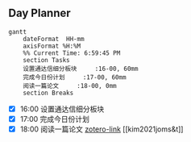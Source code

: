## Day Planner
```mermaid
gantt
    dateFormat  HH-mm
    axisFormat %H:%M
    %% Current Time: 6:59:45 PM
    section Tasks
    设置通达信细分板块     :16-00, 60mm
    完成今日份计划     :17-00, 60mm
    阅读一篇论文     :18-00, 0mm
    section Breaks

```

- [x] 16:00 设置通达信细分板块
- [x] 17:00 完成今日份计划
- [x] 18:00 阅读一篇论文 [zotero-link](zotero://select/library/items/4V43KYKN) [[kim2021joms&t]]